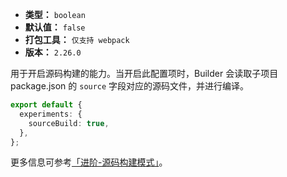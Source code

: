- **类型：** `boolean`
- **默认值：** `false`
- **打包工具：** `仅支持 webpack`
- **版本：** `2.26.0`

用于开启源码构建的能力。当开启此配置项时，Builder 会读取子项目 package.json 的 `source` 字段对应的源码文件，并进行编译。

```ts
export default {
  experiments: {
    sourceBuild: true,
  },
};
```

更多信息可参考[「进阶-源码构建模式」](https://modernjs.dev/builder/guide/advanced/source-build.html)。
